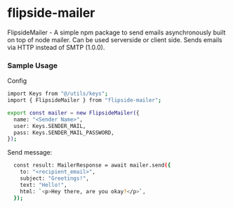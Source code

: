 # flipside-mailer

FlipsideMailer - A simple npm package to send emails asynchronously built on top of node mailer. Can be used serverside or client side. Sends emails via HTTP instead of SMTP (1.0.0).

### Sample Usage

Config

```bash
import Keys from "@/utils/keys";
import { FlipsideMailer } from "flipside-mailer";

export const mailer = new FlipsideMailer({
  name: "<Sender Name>",
  user: Keys.SENDER_MAIL,
  pass: Keys.SENDER_MAIL_PASSWORD,
});
```

Send message:

```bash
  const result: MailerResponse = await mailer.send({
    to: "<recipient_email>",
    subject: "Greetings!",
    text: "Hello!",
    html: `<p>Hey there, are you okay?</p>`,
  });
```
